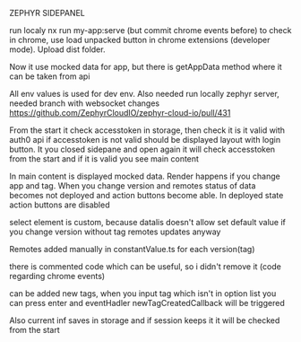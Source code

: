 ZEPHYR SIDEPANEL

run localy nx run my-app:serve (but commit chrome events before)
to check in chrome, use load unpacked button in chrome extensions (developer mode). Upload dist folder.

Now it use mocked data for app, but there is getAppData method where it can be taken from api

All env values is used for dev env. Also needed run locally zephyr server, needed branch with websocket changes https://github.com/ZephyrCloudIO/zephyr-cloud-io/pull/431

From the start it check accesstoken in storage, then check it is it valid with auth0 api
if accesstoken is not valid should be displayed layout with login button.
It you closed sidepane and open again it will check accesstoken from the start and if it is valid you see main content

In main content is displayed mocked data. Render happens if you change app and tag.
When you change version and remotes status of data becomes not deployed and action buttons become able.
In deployed state action buttons are disabled

select element is custom, because datalis doesn't allow set default value
if you change version without tag remotes updates anyway

Remotes added manually in constantValue.ts for each version(tag)

there is commented code which can be useful, so i didn't remove it (code regarding chrome events)

can be added new tags, when you input tag which isn't in option list you can press enter and eventHadler newTagCreatedCallback will be triggered

Also current inf saves in storage and if session keeps it it will be checked from the start
